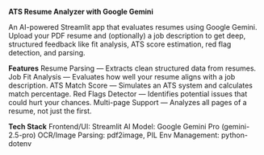 **ATS Resume Analyzer with Google Gemini**

An AI-powered Streamlit app that evaluates resumes using Google Gemini. Upload your PDF resume and (optionally) a job description to get deep, structured feedback like fit analysis, ATS score estimation, red flag detection, and parsing.

**Features**
Resume Parsing — Extracts clean structured data from resumes.
Job Fit Analysis — Evaluates how well your resume aligns with a job description.
ATS Match Score — Simulates an ATS system and calculates match percentage.
Red Flags Detector — Identifies potential issues that could hurt your chances.
Multi-page Support — Analyzes all pages of a resume, not just the first.

**Tech Stack**
Frontend/UI: Streamlit
AI Model: Google Gemini Pro (gemini-2.5-pro)
OCR/Image Parsing: pdf2image, PIL
Env Management: python-dotenv
